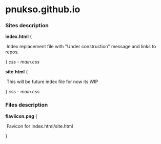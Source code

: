 # pnukso.github.io



### Sites description 	

**index.html** {

​	Index replacement file with "Under construction" message and links to repos.

} *css - main.css*

**site.html** {

​	This will be future index file for now its WIP

} *css - main.css*



### Files description

**flaviicon.png** {

​	Favicon for index.html/site.html

}
